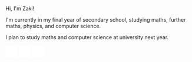 Hi, I'm Zaki!

I'm currently in my final year of secondary school, studying maths, further maths, physics, and computer science.

I plan to study maths and computer science at university next year.

[<img src="images/website.svg" height="32px">](https://zaki.me)
[<img src="images/linkedin.png" height="32px">](https://www.linkedin.com/in/-zaki)
[<img src="images/email.svg" height="32px">](mailto:mail@zaki.me)